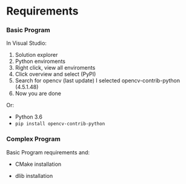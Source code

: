 # Requirements

### Basic Program

In Visual Studio:

  1. Solution explorer
  2. Python enviroments
  3. Right click, view all enviroments
  4. Click overview and select (PyPI)
  5. Search for opencv (last update) I selected opencv-contrib-python (4.5.1.48)
  6. Now you are done

Or:

- Python 3.6
- `pip install opencv-contrib-python`

### Complex Program

Basic Program requirements and:

- CMake installation

- dlib installation
